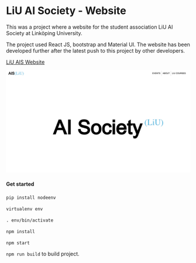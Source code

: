 # LiU AI Society - Website

This was a project where a website for the student association LiU AI Society at Linköping University. 

The project used React JS, bootstrap and Material UI. The website has been developed further after the latest push to this project by other developers.

[LiU AIS Website](https://liuais.com/)

![Example Image](src/static/images/preview.jpg)



#### Get started

`pip install nodeenv`

`virtualenv env`

`. env/bin/activate`

`npm install`

`npm start`

`npm run build` to build project.


